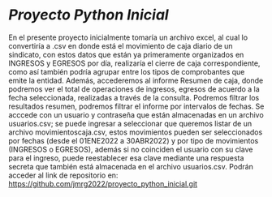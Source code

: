 # _**Proyecto Python Inicial**_
En el presente proyecto inicialmente tomaría un archivo excel, al cual lo convertiría a .csv en donde está el movimiento de caja diario de un sindicato, con estos datos que están ya primeramente organizados en INGRESOS y EGRESOS por día, realizaría el cierre de caja correspondiente, como así también podría agrupar entre los tipos de comprobantes que emite la entidad.
Además, accederemos al informe Resumen de caja, donde podremos ver el total de operaciones de ingresos, egresos de acuerdo a la fecha seleccionada, realizadas a través de la consulta.
Podremos filtrar los resultados resumen, podremos filtrar el informe por intervalos de fechas.
Se acccede con un usuario y contraseña que están almacenadas en un archivo usuarios.csv; se puede ingresar a seleccionar que queremos listar de un archivo movimientoscaja.csv, estos movimientos pueden ser seleccionados por fechas (desde el 01ENE2022 a 30ABR2022) y por tipo de movimientos (INGRESOS o EGRESOS), además si no coinciden el usuario con su clave para el ingreso, puede reestablecer esa clave mediante una respuesta secreta que también está almacenada en el archivo usuarios.csv.
Podrán acceder al link de repositorio en: https://github.com/jmrg2022/proyecto_python_inicial.git
